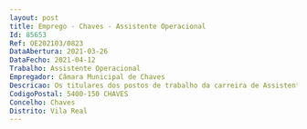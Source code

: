 ```yaml
--- 
layout: post
title: Emprego - Chaves - Assistente Operacional
Id: 85653
Ref: OE202103/0823
DataAbertura: 2021-03-26
DataFecho: 2021-04-12
Trabalho: Assistente Operacional
Empregador: Câmara Municipal de Chaves
Descricao: Os titulares dos postos de trabalho da carreira de Assistente Operacional na área de Desporto, para além das funções constantes do mapa anexo à LTFP, irão também, em conformidade com o estabelecido no mapa de pessoal desta Autarquia, Assegurar diariamente a higiene, limpeza, desinfeção e conservação das instalações  Colaborar em trabalhos auxiliares de montagem, desmontagem e conservação de equipamentos  Auxiliar a execução de cargas e descargas de equipamentos  Realizar tarefas de arrumação e proceder ao registo da venda de bilhetes  Realizar o controlo diário de tratamento, temperatura e desinfeção dos tanques da piscina municipal  Zelar pelo cumprimento das normas estabelecidas para o funcionamento das respetivas instalações e pelos bens e equipamentos que lhe estão afetos e prestar informações verbais  Comunicar e ou assegurar a solução de anomalias detetadas e do material necessário para um correto funcionamento dos equipamentos  Proceder à abertura e fecho das instalações desportivas municipais (piscina e pavilhão).
CodigoPostal: 5400-150 CHAVES
Concelho: Chaves
Distrito: Vila Real
--- 
```


